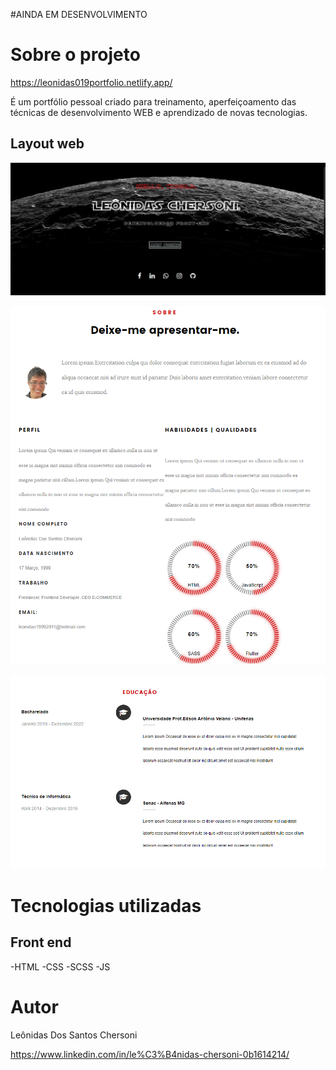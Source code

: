 #AINDA EM DESENVOLVIMENTO

# Sobre o projeto

https://leonidas019portfolio.netlify.app/

É um portfólio pessoal criado para treinamento, aperfeiçoamento das técnicas de desenvolvimento WEB e aprendizado de novas tecnologias.

## Layout web
![Web 1](https://github.com/leonidasc019/Portfolio_Leonidas/blob/master/assets/web1.PNG)

![Web 2](https://github.com/leonidasc019/Portfolio_Leonidas/blob/master/assets/web2.PNG)

![Web 3](https://github.com/leonidasc019/Portfolio_Leonidas/blob/master/assets/web3.PNG)

# Tecnologias utilizadas

## Front end
-HTML
-CSS
-SCSS
-JS



# Autor

Leônidas Dos Santos Chersoni

https://www.linkedin.com/in/le%C3%B4nidas-chersoni-0b1614214/

